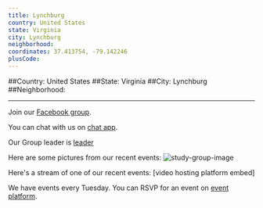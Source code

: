 ```yaml
---
title: Lynchburg
country: United States
state: Virginia
city: Lynchburg
neighborhood: 
coordinates: 37.413754, -79.142246
plusCode:
---
```


##Country: United States
##State: Virginia
##City: Lynchburg
##Neighborhood: 
*****
Join our [Facebook group](https://www.facebook.com/groups/free.code.camp.LYH).

You can chat with us on [chat app]().

Our Group leader is [leader]()

Here are some pictures from our recent events:
![study-group-image]()

Here's a stream of one of our recent events:
[video hosting platform embed]

We have events every Tuesday. You can RSVP for an event on [event platform]().
